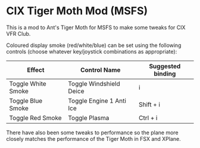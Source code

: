 # CIX Tiger Moth Mod (MSFS)

This is a mod to Ant's Tiger Moth for MSFS to make some tweaks for CIX VFR Club.

Coloured display smoke (red/white/blue) can be set using the following controls (choose whatever key/joystick combinations as appropriate):

Effect             | Control Name             | Suggested binding
-------------------|--------------------------|---------------------
Toggle White Smoke | Toggle Windshield Deice  | i
Toggle Blue Smoke  | Toggle Engine 1 Anti Ice | Shift + i
Toggle Red Smoke   | Toggle Plasma            | Ctrl + i

There have also been some tweaks to performance so the plane more closely matches the performance of the Tiger Moth in FSX and XPlane.
